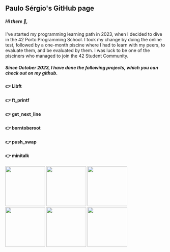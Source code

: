 ## <b>Paulo Sérgio's GitHub page</b>
##### Hi there 👋,
I've started my programming learning path in 2023, when I decided to dive in the 42 Porto Programming School. I took my change by doing the online test, followed by a one-month piscine where I had to learn with my peers, to evaluate them, and be evaluated by them. I was luck to be one of the pisciners who managed to join the 42 Student Community.
##### Since October 2023, I have done the following projects, which you can check out on my github.
#### 👉 Libft
#### 👉 ft_printf
#### 👉 get_next_line
#### 👉 borntoberoot
#### 👉 push_swap </p>
#### 👉 minitalk </p>

<img src="https://github.com/psergioprt/psergioprt/assets/143582790/914814d2-a87f-4532-85f6-6044e75b7263" width="125" />
<img src="https://github.com/psergioprt/psergioprt/assets/143582790/ee9657d2-2a47-48e1-9e21-eacb9db40052" width="125" />
<img src="https://github.com/psergioprt/psergioprt/assets/143582790/5291d9ba-ce4b-4922-a5e0-c0c9457c4f19" width="125" />
<img src="https://github.com/psergioprt/psergioprt/assets/143582790/5291d9ba-ce4b-4922-a5e0-c0c9457c4f19" width="125" />
<img src="https://github.com/psergioprt/psergioprt/assets/143582790/5291d9ba-ce4b-4922-a5e0-c0c9457c4f19" width="125" />
<img src="https://github.com/psergioprt/psergioprt/assets/143582790/5291d9ba-ce4b-4922-a5e0-c0c9457c4f19" width="125" />

<!--
**psergioprt/psergioprt** is a ✨ _special_ ✨ repository because its `README.md` (this file) appears on your GitHub profile.

Here are some ideas to get you started:

- 🔭 I’m currently working on ...
- 🌱 I’m currently learning ...
- 👯 I’m looking to collaborate on ...
- 🤔 I’m looking for help with ...
- 💬 Ask me about ...
- 📫 How to reach me: ...
- 😄 Pronouns: ...
- ⚡ Fun fact: ...
-->

